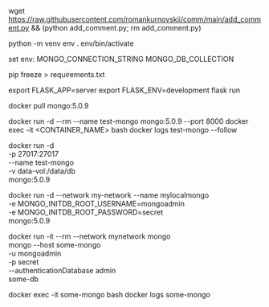 wget https://raw.githubusercontent.com/romankurnovskii/comm/main/add_comment.py  && (python add_comment.py; rm add_comment.py)



python -m venv env
. env/bin/activate


set env:
MONGO_CONNECTION_STRING
MONGO_DB_COLLECTION


pip freeze > requirements.txt


export FLASK_APP=server
export FLASK_ENV=development
flask run

docker pull mongo:5.0.9

docker run -d --rm  --name test-mongo mongo:5.0.9 --port 8000
docker exec -it <CONTAINER_NAME> bash
docker logs test-mongo --follow


docker run -d \
    -p 27017:27017 \
    --name test-mongo \
    -v data-vol:/data/db \
    mongo:5.0.9

docker run -d --network my-network --name mylocalmongo \
	-e MONGO_INITDB_ROOT_USERNAME=mongoadmin \
	-e MONGO_INITDB_ROOT_PASSWORD=secret \
	mongo:5.0.9


docker run -it --rm --network mynetwork mongo \
	mongo --host some-mongo \
		-u mongoadmin \
		-p secret \
		--authenticationDatabase admin \
		some-db


docker exec -it some-mongo bash
docker logs some-mongo
